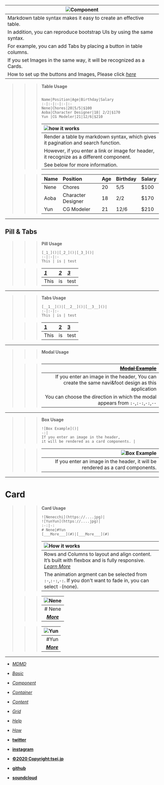 

![Component]()|  
--|  
Markdown table syntax makes it easy to create an effective table. |  
In addition, you can reproduce bootstrap UIs by using the same syntax.|  
For example, you can add Tabs by placing a button in table columns. |  
If you set Images in the same way, it will be recognized as a Cards.|  
How to set up the buttons and Images, Please click [_here_](/content)|  



>>> __Table Usage__
>>>```  
>>>
>>>Name|Position|Age|Birthday|Salary  
>>>:-|:-|:-|:-|:-  
>>>Nene|Chores|20|5/5|$100  
>>>Aoba|Character Designer|18| 2/2|$170  
>>>Yun |CG Modeler|21|12/6|$210  
>>>```
>>>  
>>> ![how it works]()|  
>>> :-|  
>>> Render a table by markdown syntax, which gives it pagination and search function.|  
>>> However, if you enter a link or image for header, it recognize as a different component.|  
>>> See below for more information. |  
>  
>>>Name|Position|Age|Birthday|Salary  
>>>:-|:-|:-|:-|:-  
>>>Nene|Chores|20|5/5|$100  
>>>Aoba|Character Designer|18| 2/2|$170  
>>>Yun |CG Modeler|21|12/6|$210  

***

## Pill & Tabs

>>> __Pill Usage__
>>> ```
>>> [_1_]()|[_2_]()|[_3_]()|  
>>> :-|:-|:-  
>>> This | is | test  
>>> ```
>
>>> [_1_]()|[_2_]()|[_3_]()|  
>>> :-|:-|:-  
>>> This | is | test  

***

>>> __Tabs Usage__
>>> ```
>>> [__1__]()|[__2__]()|[__3__]()|  
>>> :-|:-|:-  
>>> This | is | test  
>>> ```
>
>>> [__1__]()|[__2__]()|[__3__]()|  
>>> :-|:-|:-  
>>> This | is | test  

***  
>>> __Modal Usage__
>>>```
>>>
>>>```
>
>>>[~~Modal Example~~]()|  
>>>-:|  
>>>If you enter an image in the header, You can create the same navi&foot design as this application|  
>>>You can choose the direction in which the modal appears from `:-`,`:-:`,`-:`,`--`|  

***   
>>>__Box Usage__
>>>```
>>>![Box Example]()|  
>>>-:|  
>>>If you enter an image in the header,
>>>it will be rendered as a card components. |  
>>>```
>
>>>![Box Example]()|  
>>>-:|  
>>>If you enter an image in the header, it will be rendered as a card components. |  

***  
# Card

>>>__Card Usage__  
>>>```
>>>![Nenecchi](https://....jpg)|
>>>![YunYun](https://....jpg)|  
>>>:-:|-:  
>>># Nene|#Yun  
>>>[___More___](#)|[___More___](#)  
>>>```
>>>   
>>> ![How it works]()|  
>>> :-|  
>>> Rows and Columns to layout and align content. It’s built with flexbox and is fully responsive. [_Learn More_](/grid) |  
>>> The animation argment can be selected from `:-`,`:-:`,`-:`. If you don't want to fade in, you can select `-`(none).|  
>   
>>> ![Nene](https://res.cloudinary.com/dpimrj9cp/image/upload/v1586172431/IMG_4674.jpg)|  
>>> :-:|  
>>> # Nene|  
>>> [___More___](#)|  
>  
>>> ![Yun](https://res.cloudinary.com/dpimrj9cp/image/upload/v1586172431/IMG_4671.jpg)|  
>>> -:|  
>>> #Yun|  
>>> [___More___](#)|  

***

- [_MDMD_](/about)
- [_Basic_](/basic)
- [_Component_](/component)
- [_Container_](/container)
- [_Content_](/content)
- [_Grid_](/grid)
- [_Help_](/help)
- [_How_](/how)


- [__twitter__](https://twitter.com/tseijp)
- [__instagram__](https://instagram.com/tseijp)
- [__©2020 Copyright:tsei.jp__](https://tsei.jp)
- [__github__](https://github.com/tseijp)
- [__soundcloud__](https://soundcloud.com/tsei)
